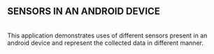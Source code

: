 <h2>SENSORS IN AN ANDROID DEVICE</h2>
<br>This application demonstrates uses of different sensors present in an android device and represent the collected data in different manner.<br>
